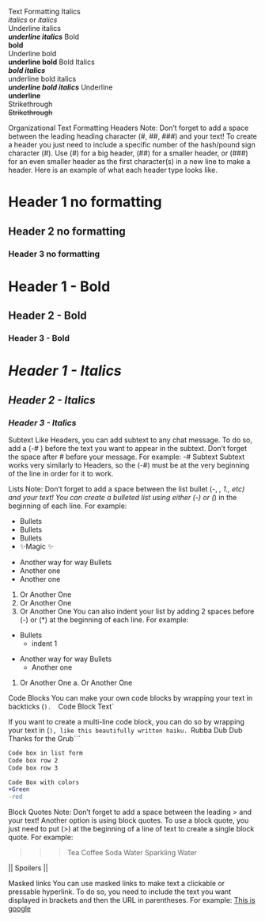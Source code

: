 Text Formatting
Italics 	
*italics* or _italics_ 	
Underline italics 	
__*underline italics*__
Bold 	
**bold** 	
Underline bold 	
__**underline bold**__
Bold Italics 	
***bold italics*** 	
underline bold italics 	
__***underline bold italics***__
Underline 	
__underline__ 	
Strikethrough 	 
~~Strikethrough~~

Organizational Text Formatting
Headers
Note: Don’t forget to add a space between the leading heading character (#, ##, ###) and your text!
To create a header you just need to include a specific number of the hash/pound sign character (#). Use (#) for a big header, (##) for a smaller header, or (###) for an even smaller header as the first character(s) in a new line to make a header. Here is an example of what each header type looks like.
# Header 1 no formatting
## Header 2 no formatting
### Header 3 no formatting
# **Header 1 - Bold**
## **Header 2 - Bold**
### **Header 3 - Bold**
# *Header 1 - Italics*
## *Header 2 - Italics*
### *Header 3 - Italics*

Subtext
Like Headers, you can add subtext to any chat message. To do so, add a (-# ) before the text you want to appear in the subtext. Don’t forget the space after # before your message. For example: 
-# Subtext
Subtext works very similarly to Headers, so the (-#) must be at the very beginning of the line in order for it to work.

Lists
Note: Don’t forget to add a space between the list bullet (-, *, 1., etc) and your text!
You can create a bulleted list using either (-) or (*) in the beginning of each line. For example:
- Bullets
- Bullets
- Bullets
- ✨Magic ✨
* Another way for way Bullets
* Another one
* Another one
1. Or Another One
2. Or Another One
3. Or Another One
You can also indent your list by adding 2 spaces before (-) or (*) at the beginning of each line. For example:
- Bullets
  - indent 1
* Another way for way Bullets
  * Another one
1. Or Another One
  a. Or Another One

Code Blocks
You can make your own code blocks by wrapping your text in backticks (`). 
`Code Block Text`

If you want to create a multi-line code block, you can do so by wrapping your text in (```), like this beautifully written haiku.
```Rubba Dub Dub Thanks for the Grub```

```sh
Code box in list form
Code box row 2
Code box row 3
```

```diff
Code Box with colors
+Green
-red
```
Block Quotes
Note: Don’t forget to add a space between the leading > and your text!
Another option is using block quotes. To use a block quote, you just need to put (>) at the beginning of a line of text to create a single block quote. For example:
>>> Tea
Coffee
Soda
Water
Sparkling Water

|| Spoilers ||

Masked links
You can use masked links to make text a clickable or pressable hyperlink. To do so, you need to include the text you want displayed in brackets and then the URL in parentheses. For example:
[This is google](https://ggogle.com)